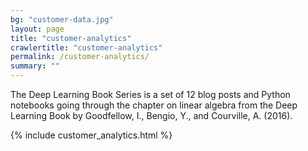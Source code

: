 ```yaml
---
bg: "customer-data.jpg"
layout: page
title: "customer-analytics"
crawlertitle: "customer-analytics"
permalink: /customer-analytics/
summary: ""
---
```


The Deep Learning Book Series is a set of 12 blog posts and Python notebooks going through the chapter on linear algebra from the Deep Learning Book by  Goodfellow, I., Bengio, Y., and Courville, A. (2016).

{% include customer_analytics.html %}

